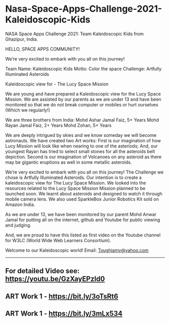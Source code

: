 # Nasa-Space-Apps-Challenge-2021-Kaleidoscopic-Kids
NASA Space Apps Challenge 2021: Team Kaleidoscopic Kids from Ghazipur, India.


HELLO, SPACE APPS COMMUNITY!

We’re very excited to embark with you all on this journey!

Team Name: Kaleidoscopic Kids
Motto: Color the space
Challenge: Artfully Illuminated Asteroids

Kaleidoscopic view for - The Lucy Space Mission

We are young and have prepared a Kaleidoscopic view for the Lucy Space Mission. We are assisted by our parents as we are under 13 and have been monitored so that we do not break computer or mobiles or hurt ourselves (Which we regularly!)

We are three brothers from India:
Mohd Ashar Jamal Faiz, 5+ Years
Mohd Rayan Jamal Faiz, 2+ Years
Mohd Zohan, 5+ Years

We are deeply intrigued by skies and we know someday we will become astronauts. We have created two Art works: First is our imagination of how Lucy Mission will look like when nearing to one of the asteriods; And, our youngest Rayan has tried to select small stones for all the asteroids belt depiction. Second is our imagination of Volcanoes on any asteroid as there may be gigantic eruptions as well in some metallic asteroids.

We’re very excited to embark with you all on this journey! The Challenge we chose is Artfully Illuminated Asteroids. Our intention is to create a kaleidoscopic view for The Lucy Space Mission. We looked into the resources related to the Lucy Space Mission Mission planned to be launched soon. We learnt about asteroids and designed to watch it through mobile camera lens. We also used SparkleBox Junior Robotics Kit sold on Amazon India.

As we are under 13, we have been monitored by our parent Mohd Anwar Jamal for putting all on the internet, github and Youtube for public viewing and judging.

And, we are proud to have this listed as first video on the Youtube channel for W3LC (World Wide Web Learners Consortium).

Welcome to our Kaleidoscopic world!
Email: Toughjamy@yahoo.com

---------------------------------------------------------------------------------------
For detailed Video see: https://youtu.be/GzXayEPzld0
-----------------------------------------------------
ART Work 1 - https://bit.ly/3oTsRt6
-----------------------------------------------------
ART Work 1 - https://bit.ly/3mLx534
---------------------------------------------------------------------------------------
